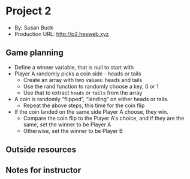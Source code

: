 
# Project 2
+ By: Susan Buck
+ Production URL: <http://p2.hesweb.xyz>

## Game planning
* Define a winner variable, that is null to start with
* Player A randomly picks a coin side - heads or tails
    * Create an array with two values: heads and tails
    * Use the rand function to randomly choose a key, 0 or 1
    * Use that to extract `heads` or `tails` from the array
* A coin is randomly “flipped”, “landing” on either heads or tails.
    * Repeat the above steps, this time for the coin flip
* If the coin landed on the same side Player A choose, they win.
    * Compare the coin flip to the Player A's choice, and if they are the same, set the winner to be Player A
    * Otherwise, set the winner to be Player B

## Outside resources

## Notes for instructor
